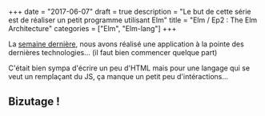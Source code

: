 +++
date = "2017-06-07"
draft = true
description = "Le but de cette série est de réaliser un petit programme utilisant Elm"
title = "Elm / Ep2 : The Elm Architecture"
categories = ["Elm", "Elm-lang"]
+++

La [semaine dernière](/elm-/-ep1--un-premier-programme-avec-elm/), nous avons réalisé une application à la pointe des dernières technologies... (il faut bien commencer quelque part)

C'était bien sympa d'écrire un peu d'HTML mais pour une langage qui se veut un remplaçant du JS, ça manque un petit peu d'intéractions...

## Bizutage !

